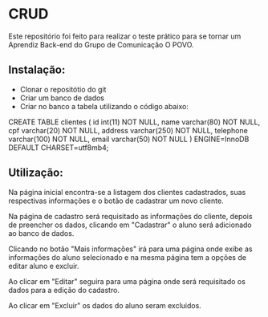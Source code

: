 # CRUD
Este repositório foi feito para realizar o teste prático para se tornar um Aprendiz Back-end do Grupo de Comunicação O POVO.

## Instalação: 
- Clonar o repositótio do git 
- Criar um banco de dados
- Criar no banco a tabela utilizando o código abaixo:

CREATE TABLE clientes (
  id int(11) NOT NULL,
  name varchar(80) NOT NULL,
  cpf varchar(20) NOT NULL,
  address varchar(250) NOT NULL,
  telephone varchar(100) NOT NULL,
  email varchar(50) NOT NULL
) ENGINE=InnoDB DEFAULT CHARSET=utf8mb4;

## Utilização:
Na página inicial encontra-se a listagem dos clientes cadastrados, suas respectivas informações e o botão de cadastrar um novo cliente. 

Na página de cadastro será requisitado as informações do cliente, depois de preencher os dados, clicando em "Cadastrar" o aluno será adicionado ao banco de dados.

Clicando no botão "Mais informações" irá para uma página onde exibe as informações do aluno selecionado e na mesma página tem a opções de editar aluno e excluir.

Ao clicar em "Editar" seguira para uma página onde será requisitado os dados para a edição do cadastro.

Ao clicar em "Excluir" os dados do aluno seram excluidos.
